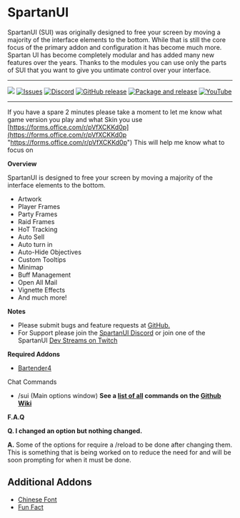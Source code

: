 # SpartanUI

SpartanUI (SUI) was originally designed to free your screen by moving a majority of the interface elements to the bottom. While that is still the core focus of the primary addon and configuration it has become much more. Spartan UI has become completely modular and has added many new features over the years. Thanks to the modules you can use only the parts of SUI that you want to give you untimate control over your interface.

---

[![](https://img.shields.io/badge/Patreon-Donate-important?style=for-the-badge&logo=Patreon)](https://www.patreon.com/SpartanUI)
[![Issues](https://img.shields.io/github/issues/wutname1/SpartanUI?style=for-the-badge)](https://github.com/Wutname1/SpartanUI/issues)
[![Discord](https://img.shields.io/discord/265564257347829771.svg?logo=discord&style=for-the-badge)](https://discord.gg/Qc9TRBv)
[![GitHub release](https://img.shields.io/github/release/wutname1/spartanui.svg?&style=for-the-badge)](https://www.curseforge.com/wow/addons/spartan-ui)
[![Package and release](https://img.shields.io/github/workflow/status/Wutname1/SpartanUI/Package%20and%20release?style=for-the-badge)](https://github.com/Wutname1/SpartanUI/actions)
[![YouTube](https://img.shields.io/badge/-Youtube-red?style=for-the-badge&logo=youtube)](https://www.youtube.com/channel/UCAZ_suCikZWtNGMJH1wLmjg/)

---

If you have a spare 2 minutes please take a moment to let me know what game version you play and what Skin you use [https://forms.office.com/r/pVfXCKKd0p](https://forms.office.com/r/pVfXCKKd0p "https://forms.office.com/r/pVfXCKKd0p") This will help me know what to focus on

**Overview**

SpartanUI is designed to free your screen by moving a majority of the interface elements to the bottom.

- Artwork
- Player Frames
- Party Frames
- Raid Frames
- HoT Tracking
- Auto Sell
- Auto turn in
- Auto-Hide Objectives
- Custom Tooltips
- Minimap
- Buff Management
- Open All Mail
- Vignette Effects
- And much more!

**Notes**

- Please submit bugs and feature requests at [GitHub.](https://github.com/Wutname1/SpartanUI/issues)
- For Support please join the [SpartanUI Discord](https://discord.gg/Qc9TRBv) or join one of the SpartanUI [Dev Streams on Twitch](https://www.twitch.tv/wutname1)

**Required Addons**

- [Bartender4](https://www.curseforge.com/wow/addons/bartender4)

Chat Commands

- /sui (Main options window) **See a [list of all](https://github.com/Wutname1/SpartanUI/wiki/Slash-Commands) commands on the [Github Wiki](https://github.com/Wutname1/SpartanUI/wiki/Slash-Commands)**

**F.A.Q**

**Q. I changed an option but nothing changed.**

**A.** Some of the options for require a /reload to be done after changing them. This is something that is being worked on to reduce the need for and will be soon prompting for when it must be done.

## Additional Addons

- [Chinese Font](http://www.curse.com/addons/wow/spartanui-chinese-font/)
- [Fun Fact](https://www.curseforge.com/wow/addons/funfact)
